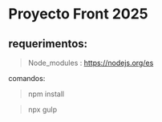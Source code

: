 # Proyecto Front 2025

## requerimentos:

> Node_modules : https://nodejs.org/es

comandos:


> npm install

> npx gulp 